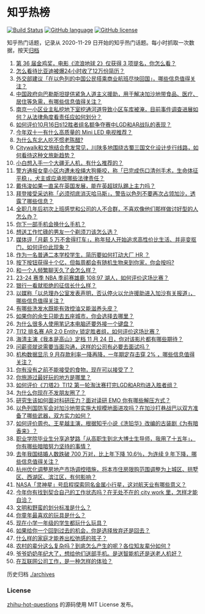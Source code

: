 # 知乎热榜
[![Build Status](https://github.com/ToWeLong/zhihu-hot-questions/workflows/CI/badge.svg)](https://github.com/ToWeLong/zhihu-hot-questions/actions)
[![GitHub language](https://img.shields.io/badge/language-golang-orange.svg)](https://golang.org/)
[![GitHub license](https://img.shields.io/github/license/ToWeLong/zhihu-hot-questions)](https://github.com/ToWeLong/zhihu-hot-questions/blob/main/LICENSE)

知乎热门话题，记录从 2020-11-29 日开始的知乎热门话题。每小时抓取一次数据，按天[归档](./archives)

<!-- BEGIN -->

1. [第 36 届金鸡奖，电影《流浪地球 2》仅获得 3 项提名，你怎么看？](https://www.zhihu.com/question/626225985)
1. [怎么看待比亚迪被爆24小时收了12万份简历？](https://www.zhihu.com/question/626206250)
1. [外交部建议「在以色列的中国公民搭乘商业航班尽快回国」，哪些信息值得关注？](https://www.zhihu.com/question/626345099)
1. [中国政府向巴勒斯坦提供紧急人道主义援助，用于解决加沙地带食品、医疗、居住等急需，有哪些信息值得关注？](https://www.zhihu.com/question/626355093)
1. [南京一小区业主私挖地下室挖通河道导致小区车库被淹，目前事件调查进展如何？从法律角度看责任应如何划分？](https://www.zhihu.com/question/626313996)
1. [如何评价10月16日ti12胜者组名额争夺赛中LGD和AR战队的表现？](https://www.zhihu.com/question/626318704)
1. [今年双十一有什么高质量的 Mini LED 电视推荐？](https://www.zhihu.com/question/626335752)
1. [为什么东北人吃不惯老陈醋?](https://www.zhihu.com/question/626317986)
1. [Citywalk和文旅结合愈发常见，川陕多地围绕古蜀三国文化设计步行线路，如何看待这种文旅新趋势？](https://www.zhihu.com/question/626229222)
1. [小白想入手一个大疆无人机，有什么推荐的？](https://www.zhihu.com/question/369753146)
1. [警方通报女童小区内遭未拴绳大狗撕咬，称「已完成伤口清创手术，生命体征平稳」，犬主或应承担哪些法律责任？](https://www.zhihu.com/question/626345437)
1. [戴伟浚如果一直呆在英国发展，能在英超球队踢上主力吗？](https://www.zhihu.com/question/625518041)
1. [拜登接受采访称「必须彻底消灭哈马斯」，警告以色列不要再次占领加沙，透露了哪些信息？](https://www.zhihu.com/question/626299815)
1. [全职几年后初次上班感觉和公司的人不合群，不喜欢像他们那样做讨好型的人怎么办？](https://www.zhihu.com/question/625103253)
1. [你下一部手机会换什么手机？](https://www.zhihu.com/question/624721074)
1. [想送工作忙碌的男友一个剃须刀该怎么选？](https://www.zhihu.com/question/622957429)
1. [媒体评「月薪 5 万不舍得打车」，称年轻人开始追求高性价比生活、并非变抠门，如何评价此现象？](https://www.zhihu.com/question/626306424)
1. [作为一名普通二本学校学生，简历要如何打动大厂 HR ？](https://www.zhihu.com/question/622553890)
1. [按下按钮获得十个亿，但每周都会有随机生物来到你家，你会按吗?](https://www.zhihu.com/question/607969602)
1. [和一个人频繁聊天久了会怎么样？](https://www.zhihu.com/question/617707484)
1. [23-24 赛季 NBA 季前赛雄鹿 108:97 湖人，如何评价这场比赛？](https://www.zhihu.com/question/626295567)
1. [银行一看就拒绝的征信长什么样？](https://www.zhihu.com/question/554917138)
1. [以媒称「以总理办公室发表声明，否认停火以允许援助进入加沙有关报道」，哪些信息值得关注？](https://www.zhihu.com/question/626341690)
1. [有哪些洗发水既能有效控油又能滋养头皮？](https://www.zhihu.com/question/618787337)
1. [如果你的余生只能去五座城市，你会选择去哪里？](https://www.zhihu.com/question/625299241)
1. [为什么很多人使用笔记本电脑还要外接一个键盘？](https://www.zhihu.com/question/625620135)
1. [TI12 排名赛 AR 2:0 Entity 锁定胜者组，如何评价这场比赛？](https://www.zhihu.com/question/626316044)
1. [海清主演《我本是高山》定档 11 月 24 日，你对该影片都有哪些期待？](https://www.zhihu.com/question/625925251)
1. [问薪资就说需要当面沟通，这样的公司有必要去面试吗？](https://www.zhihu.com/question/622555791)
1. [机构数据显示 9 月存款利率一降再降，一年期定存击穿 2% ，哪些信息值得关注？](https://www.zhihu.com/question/626315998)
1. [你有没有之前不能接受的食物，现在可以接受了？](https://www.zhihu.com/question/625926898)
1. [你旅游过最好玩的地方是哪里？](https://www.zhihu.com/question/623396494)
1. [如何评价《刀塔2》TI12 第一轮淘汰赛打完LGD和AR均进入胜者组？](https://www.zhihu.com/question/626317677)
1. [为什么你现在不发朋友圈了？](https://www.zhihu.com/question/617531653)
1. [研究生该如何面对科研压力？面对读研 EMO 你有哪些解压方式？](https://www.zhihu.com/question/623119507)
1. [以色列国防军会对加沙地带实施大规模地面进攻吗？在加沙打巷战巴以双方准备了哪些武器，双方实力如何？](https://www.zhihu.com/question/626306322)
1. [如何评价周也、王星越主演，根据知乎小说《洗铅华》改编的古装剧《为有暗香来》？](https://www.zhihu.com/question/625972772)
1. [职业学院毕业生分享追梦路「从高职生到北大博士生导师，我用了十五年」，你有哪些暗暗努力坚持的事情？](https://www.zhihu.com/question/625613408)
1. [去年我国结婚人数跌破 700 万对，比上年下降 10.6％，为连续 9 年下降，哪些信息值得关注？](https://www.zhihu.com/question/626252873)
1. [杭州优化调整房地产市场调控措施，将本市住房限购范围调整为上城区、拱墅区、西湖区、滨江区，有何影响？](https://www.zhihu.com/question/626305100)
1. [NASA「灵神星」号启程探索同名金属小行星，这对航天业有哪些意义？](https://www.zhihu.com/question/623693248)
1. [今年你有找到契合自己的工作状态吗？在无处不在的 city work 里，怎样才能自洽？](https://www.zhihu.com/question/625828128)
1. [文明和野蛮的划分标准是什么？](https://www.zhihu.com/question/21523951)
1. [你童年最喜欢的玩具是什么？](https://www.zhihu.com/question/623844713)
1. [现在小学一年级的学生都玩什么玩具？](https://www.zhihu.com/question/20021551)
1. [如果给你一个回到过去的机会，你是选择放弃还是回去？](https://www.zhihu.com/question/626319721)
1. [什么样的家庭才能养出松弛感的孩子？](https://www.zhihu.com/question/621449512)
1. [农村的辈分这么复杂吗？到底怎么产生的呢？各位知友辈分如何 ?](https://www.zhihu.com/question/624086221)
1. [爷爷奶奶年纪大了，想给他们送部手机。是送智能机还是送老人机好？](https://www.zhihu.com/question/625115359)
1. [在互联网公司工作，是一种怎样的体验？](https://www.zhihu.com/question/622550029)

<!-- END -->

历史归档 [./archives](./archives)


### License
[zhihu-hot-questions](https://github.com/towelong/zhihu-hot-questions) 的源码使用 MIT License 发布。